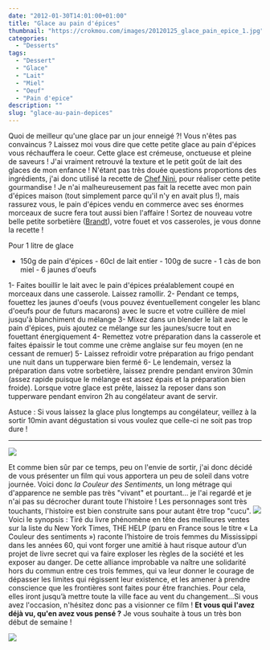 ```yaml
---
date: "2012-01-30T14:01:00+01:00"
title: "Glace au pain d'épices"
thumbnail: "https://crokmou.com/images/20120125_glace_pain_epice_1.jpg"
categories:
  - "Desserts"
tags:
  - "Dessert"
  - "Glace"
  - "Lait"
  - "Miel"
  - "Oeuf"
  - "Pain d'epice"
description: ""
slug: "glace-au-pain-depices"
---
```


Quoi de meilleur qu'une glace par un jour enneigé ?! Vous n'êtes pas convaincus ? Laissez moi vous dire que cette petite glace au pain d'épices vous réchauffera le coeur. Cette glace est crémeuse, onctueuse et pleine de saveurs ! J'ai vraiment retrouvé la texture et le petit goût de lait des glaces de mon enfance ! N'étant pas très douée questions proportions des ingrédients, j'ai donc utilisé la recette de [Chef Nini](http://www.chefnini.com/glace-au-pain-depices/), pour réaliser cette petite gourmandise ! Je n'ai malheureusement pas fait la recette avec mon pain d'épices maison (tout simplement parce qu'il n'y en avait plus !), mais rassurez vous, le pain d'épices vendu en commerce avec ses énormes morceaux de sucre fera tout aussi bien l'affaire ! Sortez de nouveau votre belle petite sorbetière ([Brandt](http://search.rueducommerce.fr/search?s=brandt+sorbetiere&a=)), votre fouet et vos casseroles, je vous donne la recette !

Pour 1 litre de glace

- 150g de pain d'épices - 60cl de lait entier - 100g de sucre - 1 càs de bon miel - 6 jaunes d'oeufs

1- Faites bouillir le lait avec le pain d'épices préalablement coupé en morceaux dans une casserole. Laissez ramollir. 2- Pendant ce temps, fouettez les jaunes d'oeufs (vous pouvez éventuellement congeler les blanc d'oeufs pour de futurs macarons) avec le sucre et votre cuillère de miel jusqu'à blanchiment du mélange 3- Mixez dans un blender le lait avec le pain d'épices, puis ajoutez ce mélange sur les jaunes/sucre tout en fouettant énergiquement 4- Remettez votre préparation dans la casserole et faites épaissir le tout comme une crème anglaise sur feu moyen (en ne cessant de remuer) 5- Laissez refroidir votre préparation au frigo pendant une nuit dans un tupperware bien fermé 6- Le lendemain, versez la préparation dans votre sorbetière, laissez prendre pendant environ 30min (assez rapide puisque le mélange est assez épais et la préparation bien froide). Lorsque votre glace est prête, laissez la reposer dans son tupperware pendant environ 2h au congélateur avant de servir.

Astuce : Si vous laissez la glace plus longtemps au congélateur, veillez à la sortir 10min avant dégustation si vous voulez que celle-ci ne soit pas trop dure !

__________

[![](http://4.bp.blogspot.com/-JJCDpTVv1Kw/TyaSimepWoI/AAAAAAAABsg/KWMDFZvVer4/s640/la-couleur-des-sentiments.jpg)](http://4.bp.blogspot.com/-JJCDpTVv1Kw/TyaSimepWoI/AAAAAAAABsg/KWMDFZvVer4/s1600/la-couleur-des-sentiments.jpg)

Et comme bien sûr par ce temps, peu on l'envie de sortir, j'ai donc décidé de vous présenter un film qui vous apportera un peu de soleil dans votre journée. Voici donc _la Couleur des Sentiments_, un long métrage qui d'apparence ne semble pas très "vivant" et pourtant... je l'ai regardé et je n'ai pas su décrocher durant toute l'histoire ! Les personnages sont très touchants, l'histoire est bien construite sans pour autant être trop "cucu". [![](http://2.bp.blogspot.com/-Uh6m-4bc7m4/TyaUVzBrd8I/AAAAAAAABso/o6BUigLgvdE/s320/La-couleur-des-sentiments+(6).jpg)](http://2.bp.blogspot.com/-Uh6m-4bc7m4/TyaUVzBrd8I/AAAAAAAABso/o6BUigLgvdE/s1600/La-couleur-des-sentiments+(6).jpg) Voici le synopsis : Tiré du livre phénomène en tête des meilleures ventes sur la liste du New York Times, THE HELP (paru en France sous le titre « La Couleur des sentiments ») raconte l’histoire de trois femmes du Mississippi dans les années 60, qui vont forger une amitié à haut risque autour d’un projet de livre secret qui va faire exploser les règles de la société et les exposer au danger. De cette alliance improbable va naître une solidarité hors du commun entre ces trois femmes, qui va leur donner le courage de dépasser les limites qui régissent leur existence, et les amener à prendre conscience que les frontières sont faites pour être franchies. Pour cela, elles iront jusqu’à mettre toute la ville face au vent du changement…Si vous avez l'occasion, n'hésitez donc pas a visionner ce film ! **Et vous qui l'avez déjà vu, qu'en avez vous pensé ?** Je vous souhaite à tous un très bon début de semaine !

[![](http://4.bp.blogspot.com/-2bLosyMFac4/TxhFg0sR2dI/AAAAAAAABec/Mzg1OnlXUmM/s1600/Signature+copie.jpg)](http://4.bp.blogspot.com/-2bLosyMFac4/TxhFg0sR2dI/AAAAAAAABec/Mzg1OnlXUmM/s1600/Signature+copie.jpg)